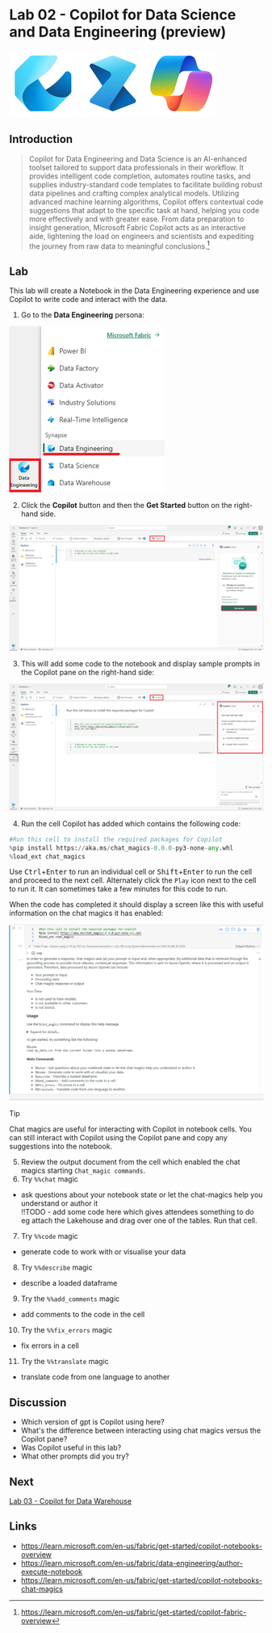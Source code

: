# Lab 02 - Copilot for Data Science and Data Engineering (preview)

![Data Engineering](/images/dataengineering.svg)
![Data Science](/images/datascience.svg)
![Copilot](/images/copilot.svg)

## Introduction
> Copilot for Data Engineering and Data Science is an AI-enhanced toolset tailored to support data professionals in their workflow. It provides intelligent code completion, automates routine tasks, and supplies industry-standard code templates to facilitate building robust data pipelines and crafting complex analytical models. Utilizing advanced machine learning algorithms, Copilot offers contextual code suggestions that adapt to the specific task at hand, helping you code more effectively and with greater ease. From data preparation to insight generation, Microsoft Fabric Copilot acts as an interactive aide, lightening the load on engineers and scientists and expediting the journey from raw data to meaningful conclusions.[^1]

## Lab
This lab will create a Notebook in the Data Engineering experience and use Copilot to write code and interact with the data.

1. Go to the **Data Engineering** persona:

![Data Engineering persona](/labs/lab02/images/dataengineeringpersona.png)

2. Click the **Copilot** button and then the **Get Started** button on the right-hand side.

![Copilot Button](/labs/lab02/images/copilotbutton.png)

3. This will add some code to the notebook and display sample prompts in the Copilot pane on the right-hand side:

![Copilot Pane](/labs/lab02/images/copilotpane.png)

4. Run the cell Copilot has added which contains the following code:

```Python
#Run this cell to install the required packages for Copilot
%pip install https://aka.ms/chat_magics-0.0.0-py3-none-any.whl
%load_ext chat_magics
```

Use <kbd>Ctrl</kbd>+<kbd>Enter</kbd> to run an individual cell or <kbd>Shift</kbd>+<kbd>Enter</kbd> to run the cell and proceed to the next cell.  Alternately click the `Play` icon next to the cell to run it.  It can sometimes take a few minutes for this code to run.

When the code has completed it should display a screen like this with useful information on the chat magics it has enabled:

![Chat Magics](/labs/lab02/images/chatmagics.png)

> [!TIP]
> Chat magics are useful for interacting with Copilot in notebook cells.  You can still interact with Copilot using the Copilot pane and copy any suggestions into the notebook.

5. Review the output document from the cell which enabled the chat magics starting `Chat_magic commands`.
6. Try `%%chat` magic
- ask questions about your notebook state or let the chat-magics 
help you understand or author it  
!!TODO - add some code here which gives attendees something to do
eg attach the Lakehouse and drag over one of the tables.  Run that cell.
7. Try `%%code` magic
- generate code to work with or visualise your data
8. Try `%%describe` magic
- describe a loaded dataframe
9. Try the `%%add_comments` magic
- add comments to the code in the cell
10. Try the `%%fix_errors` magic
- fix errors in a cell
11. Try the `%%translate` magic
- translate code from one language to another

## Discussion
- Which version of gpt is Copilot using here?
- What's the difference between interacting using chat magics versus the Copilot pane?
- Was Copilot useful in this lab?
- What other prompts did you try?

## Next
[Lab 03 - Copilot for Data Warehouse](/labs/lab03/lab03.md)

## Links
- https://learn.microsoft.com/en-us/fabric/get-started/copilot-notebooks-overview
- https://learn.microsoft.com/en-us/fabric/data-engineering/author-execute-notebook
- https://learn.microsoft.com/en-us/fabric/get-started/copilot-notebooks-chat-magics

[^1]: https://learn.microsoft.com/en-us/fabric/get-started/copilot-fabric-overview